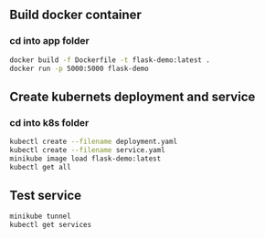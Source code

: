 ## Build docker container

### cd into app folder

```bash
docker build -f Dockerfile -t flask-demo:latest .
docker run -p 5000:5000 flask-demo
```

## Create kubernets deployment and service

### cd into k8s folder

```bash
kubectl create --filename deployment.yaml
kubectl create --filename service.yaml
minikube image load flask-demo:latest
kubectl get all
```

## Test service

```bash
minikube tunnel
kubectl get services
```
